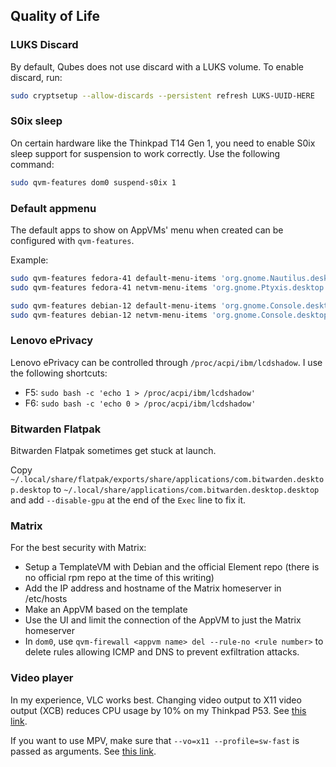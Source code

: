 ## Quality of Life

### LUKS Discard

By default, Qubes does not use discard with a LUKS volume. To enable discard, run:

```bash
sudo cryptsetup --allow-discards --persistent refresh LUKS-UUID-HERE
```

### S0ix sleep

On certain hardware like the Thinkpad T14 Gen 1, you need to enable S0ix sleep support for suspension to work correctly. Use the following command:

```bash
sudo qvm-features dom0 suspend-s0ix 1
```

### Default appmenu

The default apps to show on AppVMs' menu when created can be configured with `qvm-features`.

Example:

```bash
sudo qvm-features fedora-41 default-menu-items 'org.gnome.Nautilus.desktop org.gnome.Ptyxis.desktop'
sudo qvm-features fedora-41 netvm-menu-items 'org.gnome.Ptyxis.desktop'

sudo qvm-features debian-12 default-menu-items 'org.gnome.Console.desktop org.gnome.Nautilus.desktop'
sudo qvm-features debian-12 netvm-menu-items 'org.gnome.Console.desktop'
```

### Lenovo ePrivacy

Lenovo ePrivacy can be controlled through `/proc/acpi/ibm/lcdshadow`. I use the following shortcuts:

- F5: `sudo bash -c 'echo 1 > /proc/acpi/ibm/lcdshadow'`
- F6: `sudo bash -c 'echo 0 > /proc/acpi/ibm/lcdshadow'`

### Bitwarden Flatpak

Bitwarden Flatpak sometimes get stuck at launch.

Copy `~/.local/share/flatpak/exports/share/applications/com.bitwarden.desktop.desktop` to `~/.local/share/applications/com.bitwarden.desktop.desktop`
and add `--disable-gpu` at the end of the `Exec` line to fix it.

### Matrix 

For the best security with Matrix:
- Setup a TemplateVM with Debian and the official Element repo (there is no official rpm repo at the time of this writing)
- Add the IP address and hostname of the Matrix homeserver in /etc/hosts
- Make an AppVM based on the template
- Use the UI and limit the connection of the AppVM to just the Matrix homeserver
- In `dom0`, use `qvm-firewall <appvm name> del --rule-no <rule number>` to delete rules allowing ICMP and DNS to prevent exfiltration attacks.

### Video player

In my experience, VLC works best. Changing video output to X11 video output (XCB) reduces CPU usage by 10% on my Thinkpad P53. See [this link](https://forum.qubes-os.org/t/vlc-video-playback-cpu-usage-improvement/23363).

If you want to use MPV, make sure that `--vo=x11 --profile=sw-fast` is passed as arguments. See [this link](https://forum.qubes-os.org/t/improving-video-playback-speed/21906).
